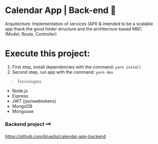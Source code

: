# Calendar App | Back-end 📅

Arquitecture: Implementation of services (API) & intended to be a scalable app thank the good folder structure and the architecture based MRC (Model, Route, Controller)

# Execute this project:

1. First step, install dependencies with the command: `yarn install`
2. Second step, run app with the command: `yarn dev`

> Tecnologies

- Node.js
- Express
- JWT (jsonwebtokens)
- MongoDB
- Mongoose

### Backend project 🗝️

https://github.com/bluediu/calendar-app-backend
